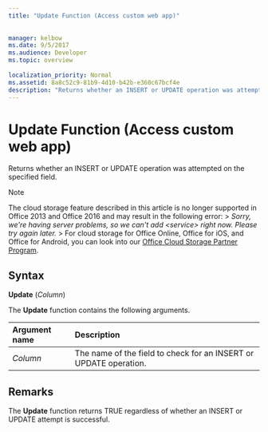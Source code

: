 ```yaml
---
title: "Update Function (Access custom web app)"
 
 
manager: kelbow
ms.date: 9/5/2017
ms.audience: Developer
ms.topic: overview
  
localization_priority: Normal
ms.assetid: 8a8c52c9-81b9-4d10-b42b-e360c67bcf4e
description: "Returns whether an INSERT or UPDATE operation was attempted on the specified field."
---
```


# Update Function (Access custom web app)

Returns whether an INSERT or UPDATE operation was attempted on the specified field.
  
> [!NOTE]
> The cloud storage feature described in this article is no longer supported in Office 2013 and Office 2016 and may result in the following error: >  *Sorry, we're having server problems, so we can't add \<service\> right now. Please try again later.* > For cloud storage for Office Online, Office for iOS, and Office for Android, you can look into our [Office Cloud Storage Partner Program](https://dev.office.com/programs/officecloudstorage). 
  
## Syntax

 **Update** (*Column*) 
  
The **Update** function contains the following arguments. 
  
|**Argument name**|**Description**|
|:-----|:-----|
| *Column*  <br/> |The name of the field to check for an INSERT or UPDATE operation.  <br/> |
   
## Remarks

The **Update** function returns TRUE regardless of whether an INSERT or UPDATE attempt is successful. 
  

